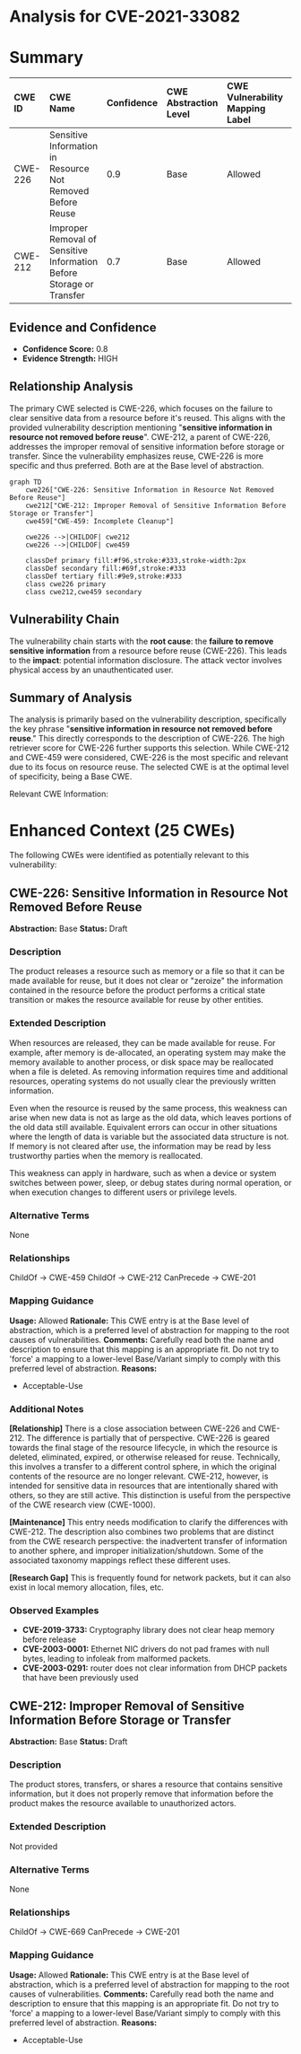 # Analysis for CVE-2021-33082

# Summary
| CWE ID  | CWE Name                                                         | Confidence | CWE Abstraction Level | CWE Vulnerability Mapping Label | CWE-Vulnerability Mapping Notes |
| :------- | :--------------------------------------------------------------- | :--------- | :---------------------- | :------------------------------ | :------------------------------ |
| CWE-226 | Sensitive Information in Resource Not Removed Before Reuse       | 0.9        | Base                    | Allowed                         | Primary CWE                     |
| CWE-212 | Improper Removal of Sensitive Information Before Storage or Transfer | 0.7        | Base                    | Allowed                         | Secondary Candidate             |

## Evidence and Confidence

*   **Confidence Score:** 0.8
*   **Evidence Strength:** HIGH

## Relationship Analysis
The primary CWE selected is CWE-226, which focuses on the failure to clear sensitive data from a resource before it's reused. This aligns with the provided vulnerability description mentioning "**sensitive information in resource not removed before reuse**". CWE-212, a parent of CWE-226, addresses the improper removal of sensitive information before storage or transfer. Since the vulnerability emphasizes reuse, CWE-226 is more specific and thus preferred. Both are at the Base level of abstraction.

```mermaid
graph TD
    cwe226["CWE-226: Sensitive Information in Resource Not Removed Before Reuse"]
    cwe212["CWE-212: Improper Removal of Sensitive Information Before Storage or Transfer"]
    cwe459["CWE-459: Incomplete Cleanup"]
    
    cwe226 -->|CHILDOF| cwe212
    cwe226 -->|CHILDOF| cwe459
    
    classDef primary fill:#f96,stroke:#333,stroke-width:2px
    classDef secondary fill:#69f,stroke:#333
    classDef tertiary fill:#9e9,stroke:#333
    class cwe226 primary
    class cwe212,cwe459 secondary
```

## Vulnerability Chain
The vulnerability chain starts with the **root cause**: the **failure to remove sensitive information** from a resource before reuse (CWE-226). This leads to the **impact**: potential information disclosure. The attack vector involves physical access by an unauthenticated user.

## Summary of Analysis
The analysis is primarily based on the vulnerability description, specifically the key phrase "**sensitive information in resource not removed before reuse**." This directly corresponds to the description of CWE-226. The high retriever score for CWE-226 further supports this selection. While CWE-212 and CWE-459 were considered, CWE-226 is the most specific and relevant due to its focus on resource reuse. The selected CWE is at the optimal level of specificity, being a Base CWE.

Relevant CWE Information:

# Enhanced Context (25 CWEs)
The following CWEs were identified as potentially relevant to this vulnerability:

## CWE-226: Sensitive Information in Resource Not Removed Before Reuse
**Abstraction:** Base
**Status:** Draft

### Description
The product releases a resource such as memory or a file so that it can be made available for reuse, but it does not clear or "zeroize" the information contained in the resource before the product performs a critical state transition or makes the resource available for reuse by other entities.

### Extended Description


When resources are released, they can be made available for reuse. For example, after memory is de-allocated, an operating system may make the memory available to another process, or disk space may be reallocated when a file is deleted. As removing information requires time and additional resources, operating systems do not usually clear the previously written information.


Even when the resource is reused by the same process, this weakness can arise when new data is not as large as the old data, which leaves portions of the old data still available. Equivalent errors can occur in other situations where the length of data is variable but the associated data structure is not. If memory is not cleared after use, the information may be read by less trustworthy parties when the memory is reallocated.


This weakness can apply in hardware, such as when a device or system switches between power, sleep, or debug states during normal operation, or when execution changes to different users or privilege levels.


### Alternative Terms
None

### Relationships
ChildOf -> CWE-459
ChildOf -> CWE-212
CanPrecede -> CWE-201

### Mapping Guidance
**Usage:** Allowed
**Rationale:** This CWE entry is at the Base level of abstraction, which is a preferred level of abstraction for mapping to the root causes of vulnerabilities.
**Comments:** Carefully read both the name and description to ensure that this mapping is an appropriate fit. Do not try to 'force' a mapping to a lower-level Base/Variant simply to comply with this preferred level of abstraction.
**Reasons:**
- Acceptable-Use


### Additional Notes
**[Relationship]** There is a close association between CWE-226 and CWE-212. The difference is partially that of perspective. CWE-226 is geared towards the final stage of the resource lifecycle, in which the resource is deleted, eliminated, expired, or otherwise released for reuse. Technically, this involves a transfer to a different control sphere, in which the original contents of the resource are no longer relevant. CWE-212, however, is intended for sensitive data in resources that are intentionally shared with others, so they are still active. This distinction is useful from the perspective of the CWE research view (CWE-1000).

**[Maintenance]** This entry needs modification to clarify the differences with CWE-212. The description also combines two problems that are distinct from the CWE research perspective: the inadvertent transfer of information to another sphere, and improper initialization/shutdown. Some of the associated taxonomy mappings reflect these different uses.

**[Research Gap]** This is frequently found for network packets, but it can also exist in local memory allocation, files, etc.



### Observed Examples
- **CVE-2019-3733:** Cryptography library does not clear heap memory before release
- **CVE-2003-0001:** Ethernet NIC drivers do not pad frames with null bytes, leading to infoleak from malformed packets.
- **CVE-2003-0291:** router does not clear information from DHCP packets that have been previously used

## CWE-212: Improper Removal of Sensitive Information Before Storage or Transfer
**Abstraction:** Base
**Status:** Draft

### Description
The product stores, transfers, or shares a resource that contains sensitive information, but it does not properly remove that information before the product makes the resource available to unauthorized actors.

### Extended Description
Not provided

### Alternative Terms
None

### Relationships
ChildOf -> CWE-669
CanPrecede -> CWE-201

### Mapping Guidance
**Usage:** Allowed
**Rationale:** This CWE entry is at the Base level of abstraction, which is a preferred level of abstraction for mapping to the root causes of vulnerabilities.
**Comments:** Carefully read both the name and description to ensure that this mapping is an appropriate fit. Do not try to 'force' a mapping to a lower-level Base/Variant simply to comply with this preferred level of abstraction.
**Reasons:**
- Acceptable-Use